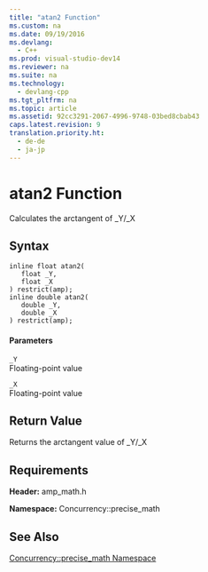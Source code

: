 ```yaml
---
title: "atan2 Function"
ms.custom: na
ms.date: 09/19/2016
ms.devlang: 
  - C++
ms.prod: visual-studio-dev14
ms.reviewer: na
ms.suite: na
ms.technology: 
  - devlang-cpp
ms.tgt_pltfrm: na
ms.topic: article
ms.assetid: 92cc3291-2067-4996-9748-03bed8cbab43
caps.latest.revision: 9
translation.priority.ht: 
  - de-de
  - ja-jp
---
```

# atan2 Function
Calculates the arctangent of _Y/_X  
  
## Syntax  
  
```  
inline float atan2(  
   float _Y,  
   float _X  
) restrict(amp);  
inline double atan2(  
   double _Y,  
   double _X  
) restrict(amp);  
```  
  
#### Parameters  
 `_Y`  
 Floating-point value  
  
 `_X`  
 Floating-point value  
  
## Return Value  
 Returns the arctangent value of _Y/_X  
  
## Requirements  
 **Header:** amp_math.h  
  
 **Namespace:** Concurrency::precise_math  
  
## See Also  
 [Concurrency::precise_math Namespace](../vs140/Concurrency--precise_math-Namespace.md)